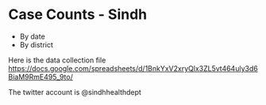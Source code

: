 # Case Counts - Sindh 

- By date
- By district

Here is the data collection file
https://docs.google.com/spreadsheets/d/1BnkYxV2xryQlx3ZL5vt464uly3d6BiaM9RmE495_9to/

The twitter account is @sindhhealthdept

